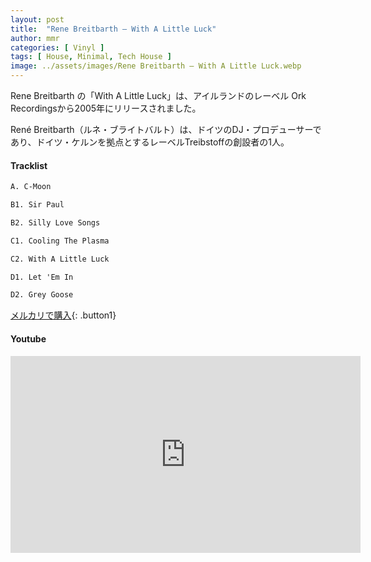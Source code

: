 ```yaml
---
layout: post
title:  "Rene Breitbarth – With A Little Luck"
author: mmr
categories: [ Vinyl ]
tags: [ House, Minimal, Tech House ]
image: ../assets/images/Rene Breitbarth – With A Little Luck.webp
---
```


Rene Breitbarth の「With A Little Luck」は、アイルランドのレーベル Ork Recordingsから2005年にリリースされました。

René Breitbarth（ルネ・ブライトバルト）は、ドイツのDJ・プロデューサーであり、ドイツ・ケルンを拠点とするレーベルTreibstoffの創設者の1人。


#### Tracklist
```md
A. C-Moon

B1. Sir Paul

B2. Silly Love Songs

C1. Cooling The Plasma

C2. With A Little Luck

D1. Let 'Em In

D2. Grey Goose
```

[メルカリで購入](https://jp.mercari.com/item/m72520874169?afid=6142608987){: .button1}

#### Youtube
<iframe width="560" height="315" src="https://www.youtube.com/embed/8eaeY1FhF_U?si=QD8K1LUZUEG1eDo9" title="YouTube video player" frameborder="0" allow="accelerometer; autoplay; clipboard-write; encrypted-media; gyroscope; picture-in-picture; web-share" referrerpolicy="strict-origin-when-cross-origin" allowfullscreen></iframe>